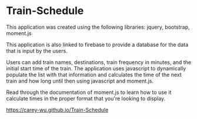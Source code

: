 # Train-Schedule

This application was created using the following libraries: jquery, bootstrap, moment.js

This application is also linked to firebase to provide a database for the data that is input by the users.

Users can add train names, destinations, train frequency in minutes, and the initial start time of the train.  The application uses javascript to dynamically populate the list with that information and calculates the time of the next train and how long until then using javascript and moment.js.

Read through the documentation of moment.js to learn how to use it calculate times in the proper format that you're looking to display.

https://carey-wu.github.io/Train-Schedule
